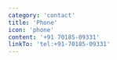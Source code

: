 ```yaml
---
category: 'contact'
title: 'Phone'
icon: 'phone'
content: '+91 70185-09331'
linkTo: 'tel:+91-70185-09331'
---
```

